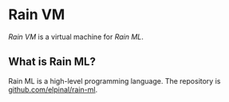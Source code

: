 # Rain VM

<em>Rain VM</em> is a virtual machine for <em>Rain ML</em>.

## What is Rain ML?

Rain ML is a high-level programming language.
The repository is [github.com/elpinal/rain-ml](https://github.com/elpinal/rain-ml).
